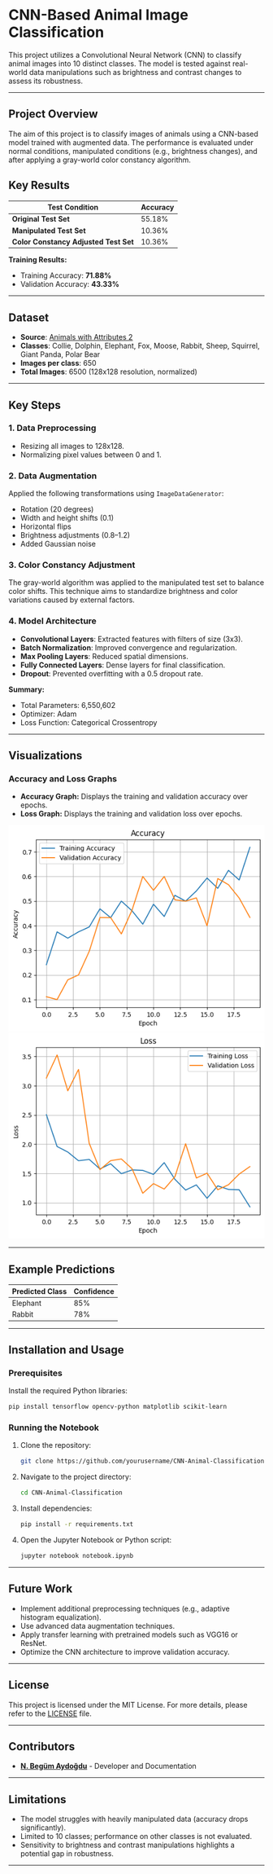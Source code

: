 # CNN-Based Animal Image Classification

This project utilizes a Convolutional Neural Network (CNN) to classify animal images into 10 distinct classes. The model is tested against real-world data manipulations such as brightness and contrast changes to assess its robustness.

---

## Project Overview

The aim of this project is to classify images of animals using a CNN-based model trained with augmented data. The performance is evaluated under normal conditions, manipulated conditions (e.g., brightness changes), and after applying a gray-world color constancy algorithm.

## Key Results

| Test Condition                          | Accuracy |
|-----------------------------------------|----------|
| **Original Test Set**                   | 55.18%   |
| **Manipulated Test Set**                | 10.36%   |
| **Color Constancy Adjusted Test Set**   | 10.36%   |

**Training Results:**
- Training Accuracy: **71.88%**
- Validation Accuracy: **43.33%**

---

## Dataset

- **Source**: [Animals with Attributes 2](https://www.kaggle.com/datasets/rrebirrth/animals-with-attributes-2)
- **Classes**: Collie, Dolphin, Elephant, Fox, Moose, Rabbit, Sheep, Squirrel, Giant Panda, Polar Bear
- **Images per class**: 650
- **Total Images**: 6500 (128x128 resolution, normalized)

---

## Key Steps

### 1. Data Preprocessing
- Resizing all images to 128x128.
- Normalizing pixel values between 0 and 1.

### 2. Data Augmentation
Applied the following transformations using `ImageDataGenerator`:
- Rotation (20 degrees)
- Width and height shifts (0.1)
- Horizontal flips
- Brightness adjustments (0.8–1.2)
- Added Gaussian noise

### 3. Color Constancy Adjustment
The gray-world algorithm was applied to the manipulated test set to balance color shifts. This technique aims to standardize brightness and color variations caused by external factors.

### 4. Model Architecture
- **Convolutional Layers**: Extracted features with filters of size (3x3).
- **Batch Normalization**: Improved convergence and regularization.
- **Max Pooling Layers**: Reduced spatial dimensions.
- **Fully Connected Layers**: Dense layers for final classification.
- **Dropout**: Prevented overfitting with a 0.5 dropout rate.

**Summary:**
- Total Parameters: 6,550,602
- Optimizer: Adam
- Loss Function: Categorical Crossentropy

---

## Visualizations
### Accuracy and Loss Graphs
- **Accuracy Graph:** Displays the training and validation accuracy over epochs.
- **Loss Graph:** Displays the training and validation loss over epochs.

![Accuracy Graph](./accuracy__graph.png)
![Loss Graph](./loss_graph.png)

---

## Example Predictions

| Predicted Class | Confidence |
|-----------------|------------|
| Elephant        | 85%        |
| Rabbit          | 78%        |

---

## Installation and Usage

### Prerequisites
Install the required Python libraries:
```bash
pip install tensorflow opencv-python matplotlib scikit-learn
```

### Running the Notebook
1. Clone the repository:
   ```bash
   git clone https://github.com/yourusername/CNN-Animal-Classification.git
   ```
2. Navigate to the project directory:
   ```bash
   cd CNN-Animal-Classification
   ```
3. Install dependencies:
   ```bash
   pip install -r requirements.txt
   ```
4. Open the Jupyter Notebook or Python script:
   ```bash
   jupyter notebook notebook.ipynb
   ```

---

## Future Work
- Implement additional preprocessing techniques (e.g., adaptive histogram equalization).
- Use advanced data augmentation techniques.
- Apply transfer learning with pretrained models such as VGG16 or ResNet.
- Optimize the CNN architecture to improve validation accuracy.

---

## License
This project is licensed under the MIT License. For more details, please refer to the [LICENSE](./LICENSE) file.

---

## Contributors
- **[N. Begüm Aydoğdu](https://github.com/friednoddles777)** - Developer and Documentation


---

## Limitations
- The model struggles with heavily manipulated data (accuracy drops significantly).
- Limited to 10 classes; performance on other classes is not evaluated.
- Sensitivity to brightness and contrast manipulations highlights a potential gap in robustness.

---
